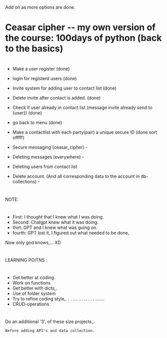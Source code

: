 Add on as more options are done.

#

# Ceasar cipher -- my own version of the course: 100days of python (back to the basics)

#

- Make a user register (done)
- login for registerd users (done)
- Invite system for adding user to contact list (done)
- Delete invite after contact is added. (done)
- Check if user already in contact list (message invite already send to {user}) (done)
- go back to menu (done)
- Make a contactlist with each party(pair) a unique secure ID (done sort offfff)
- Secure messaging (ceasar_cipher) -

- Deleting messages (everywhere) -
- Deleting users from contact list
- Delete account. (And all corresponding data to the account in db-collections) -

#

NOTE:

#

- First: I thought that I knew what I was doing.
- Second: Chatgpt knew what it was doing.
- thirt: GPT and I knew what was going on.
- fourth: GPT lost it, I figured out what needed to be done,

Now only god knows,... XD

#

LEARNING POITNS :

#

- Get better at coding.
- Work on functions
- Get better with dicts,.
- Use of folder system
- Try to refine coding style,. . . .... . . .. . . . .......
- CRUD-operations

#

Do an additional '3', of these size projects,..

    Before adding API's and data collection.
